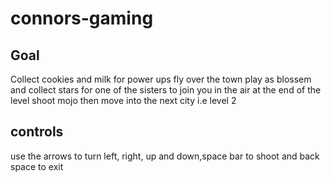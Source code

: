 # connors-gaming

## Goal

Collect cookies and milk for power ups fly over the town play as blossem and collect stars for one of the sisters to join you in the air at the end of the level shoot mojo then move into the next city i.e level 2

## controls

use the arrows to turn left, right, up and down,space bar to shoot and back space to exit
